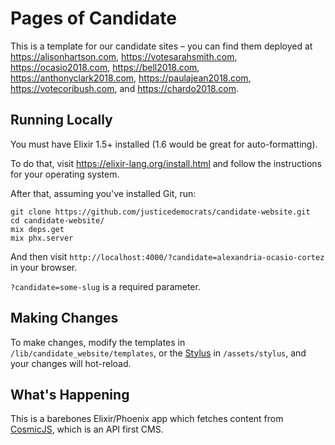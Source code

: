 # Pages of Candidate

This is a template for our candidate sites – you can find them deployed at
https://alisonhartson.com, https://votesarahsmith.com, https://ocasio2018.com, https://bell2018.com, https://anthonyclark2018.com, https://paulajean2018.com, https://votecoribush.com, and https://chardo2018.com.

## Running Locally

You must have Elixir 1.5+ installed (1.6 would be great for auto-formatting).

To do that, visit https://elixir-lang.org/install.html and follow the instructions
for your operating system.

After that, assuming you've installed Git, run:
```
git clone https://github.com/justicedemocrats/candidate-website.git
cd candidate-website/
mix deps.get
mix phx.server
```

And then visit `http://localhost:4000/?candidate=alexandria-ocasio-cortez` in your
browser.

`?candidate=some-slug` is a required parameter.

## Making Changes

To make changes, modify the templates in `/lib/candidate_website/templates`, or the [Stylus](http://stylus-lang.com/) in `/assets/stylus`, and your changes will hot-reload.

## What's Happening

This is a barebones Elixir/Phoenix app which fetches content from [CosmicJS](http://cosmicjs.com/), which is an API first CMS.



